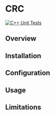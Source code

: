 # CRC

[![C++ Unit Tests](https://github.com/embetech-official/crc/actions/workflows/cpp_unit_tests.yml/badge.svg)](https://github.com/embetech-official/crc/actions/workflows/cpp_unit_tests.yml)

## Overview

## Installation

## Configuration

## Usage

## Limitations